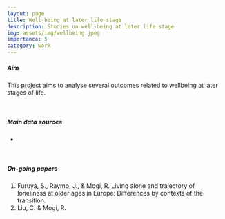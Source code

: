 ```yaml
---
layout: page
title: Well-being at later life stage
description: Studies on well-being at later life stage
img: assets/img/wellbeing.jpeg
importance: 5
category: work
---
```


##### **Aim**

This project aims to analyse several outcomes related to wellbeing at later stages of life.

<br />

##### **Main data sources**

- []()

<br />

##### **On-going papers**

1. Furuya, S., Raymo, J., & Mogi, R. Living alone and trajectory of loneliness at older ages in Europe: Differences by contexts of the transition.
2. Liu, C. & Mogi, R. 